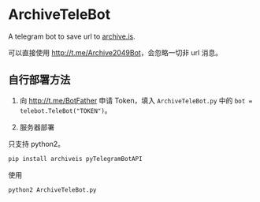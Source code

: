 # ArchiveTeleBot
A telegram bot to save url to [archive.is](https://archive.is/).

可以直接使用 <http://t.me/Archive2049Bot>，会忽略一切非 url 消息。

## 自行部署方法

1. 向 <http://t.me/BotFather> 申请 Token，填入 `ArchiveTeleBot.py` 中的 `bot = telebot.TeleBot("TOKEN")`。

2. 服务器部署

只支持 python2。

```bash
pip install archiveis pyTelegramBotAPI
```

使用

```python
python2 ArchiveTeleBot.py
```
